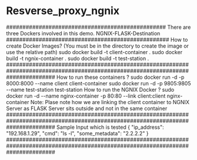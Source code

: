 # Resverse_proxy_ngnix

#################################################
There are three Dockers involved in this demo. 
NGNIX-FLASK-Destination 
##################################################
How to create Docker Images? (You must be in the directory to create the image or use the relative path)
sudo docker build -t client-container .
sudo docker build -t ngnix-container .
sudo docker build -t test-station .
###############################################################################################################################
How to run these containers ?
sudo docker run -d -p 8000:8000 --name client client-container
sudo docker run -d -p 9805:9805 --name test-station test-station
How to run the NGNIX Docker ?
sudo docker run -d --name nginx-container -p 80:80 --link client:client nginx-container
Note: Plase note how we are linking the client container to NGNIX Server as FLASK Server sits outside and not in the same container
###############################################################################################################################
Sample Input which is tested
{
    "ip_address": "192.168.1.29",
    "cmd": "ls -l",
    "some_metadata": "2.2.2.2"
}
###############################################################################################################################
